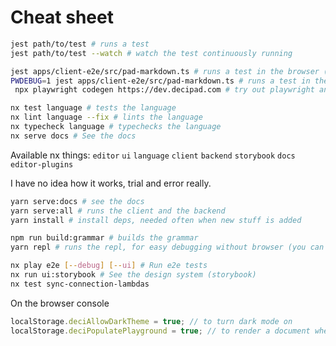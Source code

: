 # Cheat sheet

```bash
jest path/to/test # runs a test
jest path/to/test --watch # watch the test continuously running

jest apps/client-e2e/src/pad-markdown.ts # runs a test in the browser (headless)
PWDEBUG=1 jest apps/client-e2e/src/pad-markdown.ts # runs a test in the browser (headed) pause execution with await page.pause();
 npx playwright codegen https://dev.decipad.com # try out playwright and get some selectors and code for tests

nx test language # tests the language
nx lint language --fix # lints the language
nx typecheck language # typechecks the language
nx serve docs # See the docs
```

Available nx things: `editor` `ui` `language` `client` `backend` `storybook` `docs` `editor-plugins`

I have no idea how it works, trial and error really.

```bash
yarn serve:docs # see the docs
yarn serve:all # runs the client and the backend
yarn install # install deps, needed often when new stuff is added

npm run build:grammar # builds the grammar
yarn repl # runs the repl, for easy debugging without browser (you can attach the inspector)

nx play e2e [--debug] [--ui] # Run e2e tests
nx run ui:storybook # See the design system (storybook)
nx test sync-connection-lambdas
```

On the browser console

```js
localStorage.deciAllowDarkTheme = true; // to turn dark mode on
localStorage.deciPopulatePlayground = true; // to render a document when in the playground.
```
